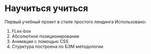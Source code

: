 # Научиться учиться
Первый учебный проект в стиле простого лендинга
Использовано:
1. FLex-box
2. Абсолютное позиционирование
3. Анимации с помощью CSS
4. Стурктура построена по БЭМ методологии
